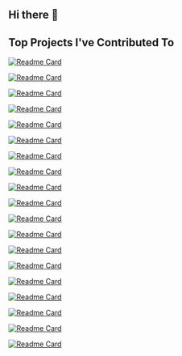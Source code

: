 ## Hi there 👋

## Top Projects I've Contributed To

[![Readme Card](https://github-readme-stats.vercel.app/api/pin/?username=raysan5&repo=raylib)](https://github.com/raysan5/raylib)

[![Readme Card](https://github-readme-stats.vercel.app/api/pin/?username=jarun&repo=nnn)](https://github.com/jarun/nnn)

[![Readme Card](https://github-readme-stats.vercel.app/api/pin/?username=dotnet&repo=runtime)](https://github.com/dotnet/runtime)

[![Readme Card](https://github-readme-stats.vercel.app/api/pin/?username=fastfetch-cli&repo=fastfetch)](https://github.com/fastfetch-cli/fastfetch)

[![Readme Card](https://github-readme-stats.vercel.app/api/pin/?username=phpredis&repo=phpredis)](https://github.com/phpredis/phpredis)

[![Readme Card](https://github-readme-stats.vercel.app/api/pin/?username=libvips&repo=libvips)](https://github.com/libvips/libvips)

[![Readme Card](https://github-readme-stats.vercel.app/api/pin/?username=libgit2&repo=libgit2)](https://github.com/libgit2/libgit2)

[![Readme Card](https://github-readme-stats.vercel.app/api/pin/?username=nicbarker&repo=clay)](https://github.com/nicbarker/clay)

[![Readme Card](https://github-readme-stats.vercel.app/api/pin/?username=pocoproject&repo=poco)](https://github.com/pocoproject/poco)

[![Readme Card](https://github-readme-stats.vercel.app/api/pin/?username=meetecho&repo=janus-gateway)](https://github.com/meetecho/janus-gateway)

[![Readme Card](https://github-readme-stats.vercel.app/api/pin/?username=htop-dev&repo=htop)](https://github.com/htop-dev/htop)

[![Readme Card](https://github-readme-stats.vercel.app/api/pin/?username=SanderMertens&repo=flecs)](https://github.com/SanderMertens/flecs)

[![Readme Card](https://github-readme-stats.vercel.app/api/pin/?username=netblue30&repo=firejail)](https://github.com/netblue30/firejail)

[![Readme Card](https://github-readme-stats.vercel.app/api/pin/?username=neutrinolabs&repo=xrdp)](https://github.com/neutrinolabs/xrdp)

[![Readme Card](https://github-readme-stats.vercel.app/api/pin/?username=ponylang&repo=ponyc)](https://github.com/ponylang/ponyc)

[![Readme Card](https://github-readme-stats.vercel.app/api/pin/?username=AFLplusplus&repo=AFLplusplus)](https://github.com/AFLplusplus/AFLplusplus)

[![Readme Card](https://github-readme-stats.vercel.app/api/pin/?username=clibs&repo=clib)](https://github.com/clibs/clib)

[![Readme Card](https://github-readme-stats.vercel.app/api/pin/?username=Gnucash&repo=gnucash)](https://github.com/Gnucash/gnucash)

[![Readme Card](https://github-readme-stats.vercel.app/api/pin/?username=dotnet&repo=runtime-assets)](https://github.com/dotnet/runtime-assets)
